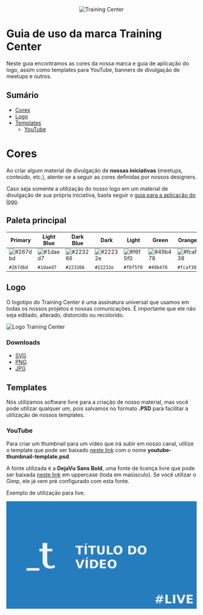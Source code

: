 <p align="center">
  <img src="./assets/jpg/logo-training-center-blue-256.jpg" alt="Training Center">
</p>

# Guia de uso da marca Training Center

Neste guia encontramos as cores da nossa marca e guia de aplicação do logo, assim como templates para YouTube, banners de divulgação de meetups e outros.

## Sumário

- [Cores](#cores)
- [Logo](#logo)
- [Templates](#templates)
  - [YouTube](#youtube)

# Cores

Ao criar algum material de divulgação de **nossas iniciativas** (meetups, conteúdo, etc.), atente-se a seguir as cores definidas por nossos designers.

Caso seja somente a utilização do nosso logo em um material de divulgação de sua própria iniciativa, basta seguir o [guia para a aplicação do logo](#logo).

## Paleta principal

| Primary | Light Blue | Dark Blue | Dark | Light | Green | Orange | Red | 
| ------- | ---------- | --------- | ---------------- | ----- | ----- | ------ | --- |
| ![#267dbd](https://placehold.it/90x50/267dbd/000000?text=+) | ![#1daed7](https://placehold.it/90x50/1daed7/000000?text=+) | ![#223266](https://placehold.it/90x50/223266/000000?text=+) | ![#22232e](https://placehold.it/90x50/22232e/000000?text=+) | ![#f6f5f0](https://placehold.it/90x50/f6f5f0/000000?text=+) | ![#49b478](https://placehold.it/90x50/49b478/000000?text=+) | ![#fcaf38](https://placehold.it/90x50/fcaf38/000000?text=+) | ![#ec5252](https://placehold.it/90x50/ec5252/000000?text=+) | 
| `#267dbd` | `#1daed7` | `#223266` | `#22232e` | `#f6f5f0` | `#49b478` | `#fcaf38` | `#ec5252` | 

## Logo

O logotipo do Training Center é uma assinatura universal que usamos em todas os nossos projetos e nossas comunicações. É importante que ele não seja editado, alterado, distorcido ou recolorido. 

![Logo Training Center](./logo-training-center-aplicacao.jpg)

### Downloads
- [SVG](./assets/svg)
- [PNG](./assets/png)
- [JPG](./assets/jpg)

## Templates

Nós utilizamos software livre para a criação de nosso material, mas você pode utilizar qualquer um, pois salvamos no formato **.PSD** para facilitar a utilização de nossos templates.

### YouTube

Para criar um thumbnail para um vídeo que irá subir em nosso canal, utilize o template que pode ser baixado [neste link](./templates/) com o nome **youtube-thumbnail-template.psd**.

A fonte utilizada é a **DejaVu Sans Bold**, uma fonte de licença livre que pode ser baixada [neste link](https://dejavu-fonts.github.io/) em uppercase (toda em maiúsculo). Se você utilizar o Gimp, ele já vem pré configurado com esta fonte.

Exemplo de utilização para live:

![Exemplo de thumbnail de live no YouTube](./templates/samples/youtube-live-sample.png)
